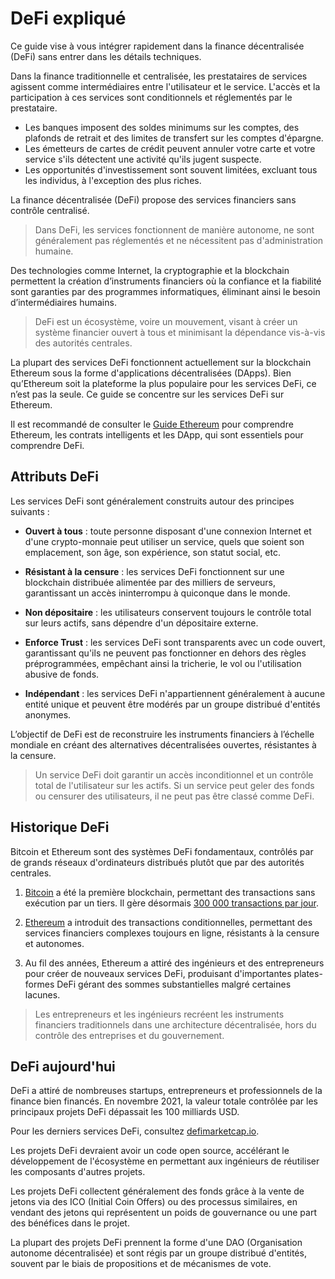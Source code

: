 # DeFi expliqué

Ce guide vise à vous intégrer rapidement dans la finance décentralisée (DeFi) sans entrer dans les détails techniques.

Dans la finance traditionnelle et centralisée, les prestataires de services agissent comme intermédiaires entre l'utilisateur et le service. L'accès et la participation à ces services sont conditionnels et réglementés par le prestataire.

- Les banques imposent des soldes minimums sur les comptes, des plafonds de retrait et des limites de transfert sur les comptes d'épargne.
- Les émetteurs de cartes de crédit peuvent annuler votre carte et votre service s'ils détectent une activité qu'ils jugent suspecte.
- Les opportunités d'investissement sont souvent limitées, excluant tous les individus, à l'exception des plus riches.

La finance décentralisée (DeFi) propose des services financiers sans contrôle centralisé.

> Dans DeFi, les services fonctionnent de manière autonome, ne sont généralement pas réglementés et ne nécessitent pas d'administration humaine.

Des technologies comme Internet, la cryptographie et la blockchain permettent la création d’instruments financiers où la confiance et la fiabilité sont garanties par des programmes informatiques, éliminant ainsi le besoin d’intermédiaires humains.

> DeFi est un écosystème, voire un mouvement, visant à créer un système financier ouvert à tous et minimisant la dépendance vis-à-vis des autorités centrales.

La plupart des services DeFi fonctionnent actuellement sur la blockchain Ethereum sous la forme d'applications décentralisées (DApps). Bien qu’Ethereum soit la plateforme la plus populaire pour les services DeFi, ce n’est pas la seule. Ce guide se concentre sur les services DeFi sur Ethereum.

Il est recommandé de consulter le [Guide Ethereum](../../token_guides/fr/ethereum.md) pour comprendre Ethereum, les contrats intelligents et les DApp, qui sont essentiels pour comprendre DeFi.

## Attributs DeFi

Les services DeFi sont généralement construits autour des principes suivants :

- **Ouvert à tous** : toute personne disposant d'une connexion Internet et d'une crypto-monnaie peut utiliser un service, quels que soient son emplacement, son âge, son expérience, son statut social, etc.

- **Résistant à la censure** : les services DeFi fonctionnent sur une blockchain distribuée alimentée par des milliers de serveurs, garantissant un accès ininterrompu à quiconque dans le monde.

- **Non dépositaire** : les utilisateurs conservent toujours le contrôle total sur leurs actifs, sans dépendre d'un dépositaire externe.

- **Enforce Trust** : les services DeFi sont transparents avec un code ouvert, garantissant qu'ils ne peuvent pas fonctionner en dehors des règles préprogrammées, empêchant ainsi la tricherie, le vol ou l'utilisation abusive de fonds.

- **Indépendant** : les services DeFi n'appartiennent généralement à aucune entité unique et peuvent être modérés par un groupe distribué d'entités anonymes.

L’objectif de DeFi est de reconstruire les instruments financiers à l’échelle mondiale en créant des alternatives décentralisées ouvertes, résistantes à la censure.

> Un service DeFi doit garantir un accès inconditionnel et un contrôle total de l'utilisateur sur les actifs. Si un service peut geler des fonds ou censurer des utilisateurs, il ne peut pas être classé comme DeFi.

## Historique DeFi

Bitcoin et Ethereum sont des systèmes DeFi fondamentaux, contrôlés par de grands réseaux d'ordinateurs distribués plutôt que par des autorités centrales.

1. [Bitcoin](../../token_guides/fr/bitcoin.md) a été la première blockchain, permettant des transactions sans exécution par un tiers. Il gère désormais [300 000 transactions par jour](https://bitinfocharts.com/comparison/bitcoin-transactions.html#1y).

2. [Ethereum](../../token_guides/fr/ethereum.md) a introduit des transactions conditionnelles, permettant des services financiers complexes toujours en ligne, résistants à la censure et autonomes.

3. Au fil des années, Ethereum a attiré des ingénieurs et des entrepreneurs pour créer de nouveaux services DeFi, produisant d'importantes plates-formes DeFi gérant des sommes substantielles malgré certaines lacunes.

> Les entrepreneurs et les ingénieurs recréent les instruments financiers traditionnels dans une architecture décentralisée, hors du contrôle des entreprises et du gouvernement.

## DeFi aujourd'hui

DeFi a attiré de nombreuses startups, entrepreneurs et professionnels de la finance bien financés. En novembre 2021, la valeur totale contrôlée par les principaux projets DeFi dépassait les 100 milliards USD.

Pour les derniers services DeFi, consultez [defimarketcap.io](https://defimarketcap.io).

Les projets DeFi devraient avoir un code open source, accélérant le développement de l'écosystème en permettant aux ingénieurs de réutiliser les composants d'autres projets.

Les projets DeFi collectent généralement des fonds grâce à la vente de jetons via des ICO (Initial Coin Offers) ou des processus similaires, en vendant des jetons qui représentent un poids de gouvernance ou une part des bénéfices dans le projet.

La plupart des projets DeFi prennent la forme d'une DAO (Organisation autonome décentralisée) et sont régis par un groupe distribué d'entités, souvent par le biais de propositions et de mécanismes de vote.